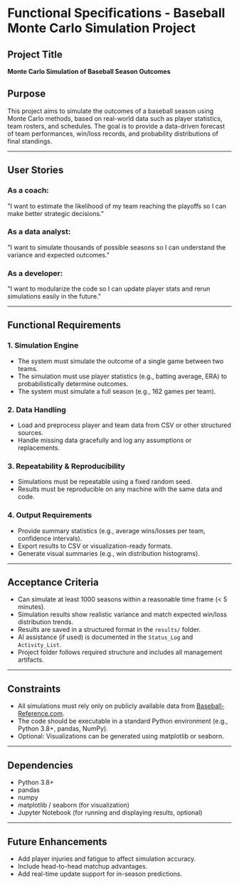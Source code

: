 # Functional Specifications - Baseball Monte Carlo Simulation Project

## Project Title
**Monte Carlo Simulation of Baseball Season Outcomes**

## Purpose
This project aims to simulate the outcomes of a baseball season using Monte Carlo methods, based on real-world data such as player statistics, team rosters, and schedules. The goal is to provide a data-driven forecast of team performances, win/loss records, and probability distributions of final standings.

---

## User Stories

###  As a coach:
"I want to estimate the likelihood of my team reaching the playoffs so I can make better strategic decisions."

###  As a data analyst:
"I want to simulate thousands of possible seasons so I can understand the variance and expected outcomes."

###  As a developer:
"I want to modularize the code so I can update player stats and rerun simulations easily in the future."

---

## Functional Requirements

### 1. **Simulation Engine**
- The system must simulate the outcome of a single game between two teams.
- The simulation must use player statistics (e.g., batting average, ERA) to probabilistically determine outcomes.
- The system must simulate a full season (e.g., 162 games per team).

### 2. **Data Handling**
- Load and preprocess player and team data from CSV or other structured sources.
- Handle missing data gracefully and log any assumptions or replacements.

### 3. **Repeatability & Reproducibility**
- Simulations must be repeatable using a fixed random seed.
- Results must be reproducible on any machine with the same data and code.

### 4. **Output Requirements**
- Provide summary statistics (e.g., average wins/losses per team, confidence intervals).
- Export results to CSV or visualization-ready formats.
- Generate visual summaries (e.g., win distribution histograms).

---

## Acceptance Criteria

-  Can simulate at least 1000 seasons within a reasonable time frame (< 5 minutes).
-  Simulation results show realistic variance and match expected win/loss distribution trends.
-  Results are saved in a structured format in the `results/` folder.
-  AI assistance (if used) is documented in the `Status_Log` and `Activity_List`.
-  Project folder follows required structure and includes all management artifacts.

---

## Constraints

- All simulations must rely only on publicly available data from [Baseball-Reference.com](https://www.baseball-reference.com/).
- The code should be executable in a standard Python environment (e.g., Python 3.8+, pandas, NumPy).
- Optional: Visualizations can be generated using matplotlib or seaborn.

---

## Dependencies

- Python 3.8+
- pandas
- numpy
- matplotlib / seaborn (for visualization)
- Jupyter Notebook (for running and displaying results, optional)

---

## Future Enhancements

- Add player injuries and fatigue to affect simulation accuracy.
- Include head-to-head matchup advantages.
- Add real-time update support for in-season predictions.
